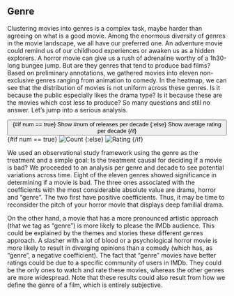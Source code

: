 <script>
import { base } from "$app/paths";

let num = true;
let innerText = "Num"
</script>


<section class="justify">

## Genre
Clustering movies into genres is a complex task, maybe harder than agreeing on what is a good movie. Among the enormous diversity of genres in the movie landscape, we all have our preferred one. An adventure movie could remind us of our childhood experiences or awaken us as a hidden explorers. A horror movie can give us a rush of adrenaline worthy of a 1h30-long bungee jump. But are they genres that tend to produce bad films? Based on preliminary annotations, we gathered movies into eleven non-exclusive genres ranging from animation to comedy. In the heatmap, we can see that the distribution of movies is not uniform across these genres. Is it because the public especially likes the drama type? Is it because these are the movies which cost less to produce? So many questions and still no answer. Let’s jump into a serious analysis.

<button class="hover-underline-animation" on:click="{() => num = !num}">
    {#if num == true}
        Show #num of releases per decade 
    {:else}
        Show average rating per decade
    {/if}
</button>
{#if num == true}
    <img src="{base}/plots/genre_heatmap_num.png" alt="Count"/>
    <img src="{base}/plots/genre_heatmap_rating.png" style="display:none;" alt="Rating"/>
{:else}
    <img src="{base}/plots/genre_heatmap_num.png" style="display:none;" alt="Count"/>
    <img src="{base}/plots/genre_heatmap_rating.png" alt="Rating"/>
{/if}

We used an observational study framework using the genre as the treatment and a simple goal: Is the treatment causal for deciding if a movie is bad? We proceeded to an analysis per genre and decade to see potential variations across time. Eight of the eleven genres showed significance in determining if a movie is bad. The three ones associated with the coefficients with the most considerable absolute value are drama, horror and “genre”. The two first have positive coefficients. Thus, it may be time to reconsider the pitch of your horror movie that displays deep familial drama.

On the other hand, a movie that has a more pronounced artistic approach (that we tag as “genre”) is more likely to please the IMDb audience. This could be explained by the themes and stories these different genres approach. A slasher with a lot of blood or a psychological horror movie is more likely to result in diverging opinions than a comedy (which has, as “genre”, a negative coefficient). The fact that “genre” movies have better ratings could be due to a specific community of users in IMDb. They could be the only ones to watch and rate these movies, whereas the other genres are more widespread. Note that these results could also result from how we define the genre of a film, which is entirely subjective.
</section>

